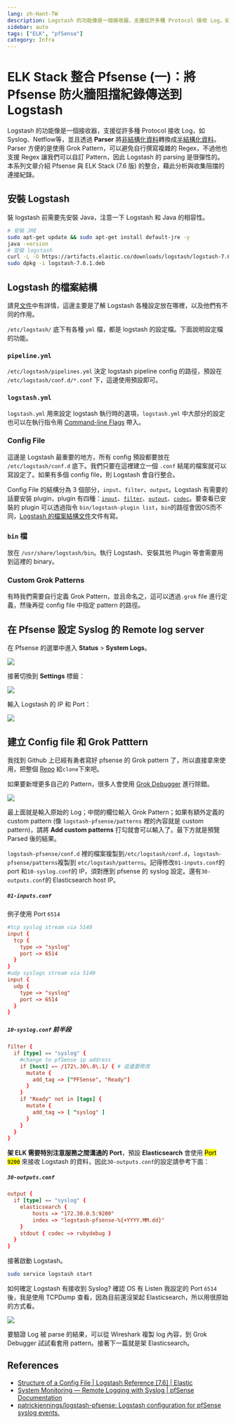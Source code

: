 ```yaml
---
lang: zh-Hant-TW
description: Logstash 的功能像是一個接收器，支援從許多種 Protocol 接收 Log，如 Syslog、Netflow等，並且透過 Parser 將非結構化資料轉換成半結構化資料。Parser 方便的是使用 Grok Pattern，可以避免自行撰寫複雜的 Regex，不過他也支援 Regex 讓我們可以自訂 Pattern，因此 logstash 的 parsing 是很彈性的。
sidebar: auto
tags: ["ELK", "pfSense"]
category: Infra
---
```

# ELK Stack 整合 Pfsense (一)：將 Pfsense 防火牆阻擋紀錄傳送到 Logstash
<PageEdit/>
<div><TagLinks/></div>

Logstash 的功能像是一個接收器，支援從許多種 Protocol 接收 Log，如 Syslog、Netflow等，並且透過 **Parser** 將[非結構化資料](https://en.wikipedia.org/wiki/Unstructured_data)轉換成[半結構化資料](https://en.wikipedia.org/wiki/Semi-structured_data)。Parser 方便的是使用 Grok Pattern，可以避免自行撰寫複雜的 Regex，不過他也支援 Regex 讓我們可以自訂 Pattern，因此 Logstash 的 parsing 是很彈性的。本系列文章介紹 Pfsense 與 ELK Stack (7.6 版) 的整合，藉此分析與收集阻擋的連接紀錄。

## 安裝 Logstash
裝 logstash 前需要先安裝 Java，注意一下 Logstash 和 Java 的相容性。
```bash
# 安裝 JRE
sudo apt-get update && sudo apt-get install default-jre -y
java -version
# 安裝 logstash
curl -L -O https://artifacts.elastic.co/downloads/logstash/logstash-7.6.1.deb
sudo dpkg -i logstash-7.6.1.deb
```

## Logstash 的檔案結構
請見[文件](https://www.elastic.co/guide/en/logstash/7.6/dir-layout.html#deb-layout)中有詳情，這邊主要是了解 Logstash 各種設定放在哪裡，以及他們有不同的作用。

`/etc/logstash/` 底下有各種 `yml` 檔，都是 logstash 的設定檔。下面說明設定檔的功能。

### `pipeline.yml`
`/etc/logstash/pipelines.yml` 決定 logstash pipeline config 的路徑，預設在 `/etc/logstash/conf.d/*.conf` 下，這邊使用預設即可。

### `logstash.yml`
`logstash.yml` 用來設定 logstash 執行時的選項，`logstash.yml` 中大部分的設定也可以在執行指令用 [Command-line Flags](https://www.elastic.co/guide/en/logstash/7.6/running-logstash-command-line.html#command-line-flags) 帶入。

### Config File
這邊是 Logstash 最重要的地方，所有 config 預設都要放在 `/etc/logstash/conf.d` 底下。我們只要在這裡建立一個 `.conf` 結尾的檔案就可以寫設定了。如果有多個 config file，則 Logstash 會自行整合。

Config File 的結構分為 3 個部分，`input`、`filter`、`output`。Logstash 有需要的話要安裝 plugin，plugin 有四種：[`input`](https://www.elastic.co/guide/en/logstash/7.6/input-plugins.html)、[`filter`](https://www.elastic.co/guide/en/logstash/7.6/filter-plugins.html)、[`output`](https://www.elastic.co/guide/en/logstash/7.6/output-plugins.html)、[`codec`](https://www.elastic.co/guide/en/logstash/7.6/codec-plugins.html)。要查看已安裝的 plugin 可以透過指令 `bin/logstash-plugin list`，`bin`的路徑會因OS而不同，[Logstash 的檔案結構文件](#Logstash%20的檔案結構)文件有寫。

### `bin` 檔
放在 `/usr/share/logstash/bin`。執行 Logstash、安裝其他 Plugin 等會需要用到這裡的 binary。

### Custom Grok Patterns
有時我們需要自行定義 Grok Pattern，並且命名之，這可以透過`.grok` file 進行定義，然後再從 config file 中指定 pattern 的路徑。

## 在 Pfsense 設定 Syslog 的 Remote log server
在 Pfsense 的選單中進入 **Status** > **System Logs**。

![](https://i.imgur.com/bmoFsdy.png)

接著切換到 **Settings** 標籤：

![](https://i.imgur.com/zppua11.png)

輸入 Logstash 的 IP 和 Port：

![](https://i.imgur.com/INCTORj.png)

## 建立 Config file 和 Grok Patttern

我找到 Github 上已經有勇者寫好 pfsense 的 Grok pattern 了，所以直接拿來使用，把整個 [Repo](https://github.com/patrickjennings/logstash-pfsense) 給`clone`下來吧。

如果要新增更多自己的 Pattern，很多人會使用 [Grok Debugger](https://grokdebug.herokuapp.com/) 進行除錯。

![](https://i.imgur.com/zLrOWa5.png)

最上面就是輸入原始的 Log；中間的欄位輸入 Grok Pattern；如果有額外定義的 custom pattern (像 `logstash-pfsense/patterns` 裡的內容就是 custom pattern)，請將 **Add custom patterns** 打勾就會可以輸入了。最下方就是預覽 Parsed 後的結果。

`logstash-pfsense/conf.d` 裡的檔案複製到`/etc/logstash/conf.d`，`logstash-pfsense/patterns`複製到 `etc/logstash/patterns`。記得修改`01-inputs.conf`的 port 和`10-syslog.conf`的 IP，須對應到 pfsense 的 syslog 設定。還有`30-outputs.conf`的 Elasticsearch host IP。

##### `01-inputs.conf`
例子使用 Port `6514`
```conf
#tcp syslog stream via 5140
input {
  tcp {
    type => "syslog"
    port => 6514
  }
}
#udp syslogs stream via 5140
input {
  udp {
    type => "syslog"
    port => 6514
  }
}
```

##### `10-syslog.conf` 前半段
```conf
filter {
  if [type] == "syslog" {
    #change to pfSense ip address
    if [host] =~ /172\.30\.0\.1/ { # 這邊要修改
      mutate {
        add_tag => ["PFSense", "Ready"]
      }
    }
    if "Ready" not in [tags] {
      mutate {
        add_tag => [ "syslog" ]
      }
    }
  }
}
```

**架 ELK 需要特別注意服務之間溝通的 Port**，預設 **Elasticsearch** 會使用 <mark>Port `9200`</mark> 來接收 Logstash 的資料，因此`30-outputs.conf`的設定請參考下面：

##### `30-outputs.conf`
```conf
output {
  if [type] == "syslog" {
    elasticsearch {
        hosts => "172.30.0.5:9200"
        index => "logstash-pfsense-%{+YYYY.MM.dd}"
    }
    stdout { codec => rubydebug }
  }
}
```

接著啟動 Logstash。
```bash
sudo service logstash start
```

如何確定 Logstash 有接收到 Syslog?
確認 OS 有 Listen 我設定的 Port `6514` 後，我是使用 TCPDump 查看，因為目前還沒架起 Elasticsearch，所以用很原始的方式看。

![](https://i.imgur.com/AqOehqC.png)

要驗證 Log 被 parse 的結果，可以從 Wireshark 複製 log 內容，到 Grok Debugger 試試看套用 pattern。接著下一篇就是架 Elasticsearch。

## References
- [Structure of a Config File | Logstash Reference [7.6] | Elastic](https://www.elastic.co/guide/en/logstash/7.6/configuration-file-structure.html)
- [System Monitoring — Remote Logging with Syslog | pfSense Documentation](https://docs.netgate.com/pfsense/en/latest/book/monitoring/remote-logging.html)
- [patrickjennings/logstash-pfsense: Logstash configuration for pfSense syslog events.](https://github.com/patrickjennings/logstash-pfsense)

<Disqus/>